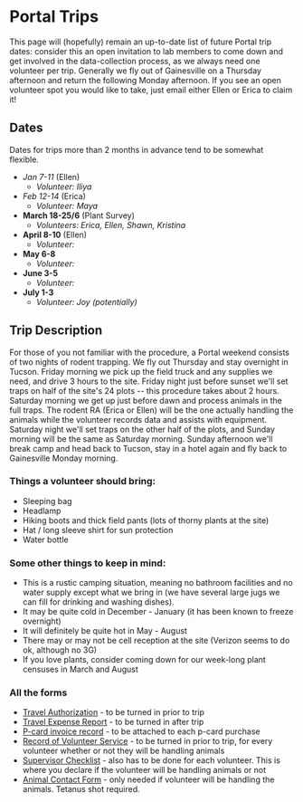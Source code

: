 # Portal Trips


This page will (hopefully) remain an up-to-date list of future Portal trip dates: consider this an open invitation to lab members to come down and get involved in the data-collection process, as we always need one volunteer per trip.  Generally we fly out of Gainesville on a Thursday afternoon and return the following Monday afternoon.  If you see an open volunteer spot you would like to take, just email either Ellen or Erica to claim it!

## Dates

Dates for trips more than 2 months in advance tend to be somewhat flexible.

* *Jan 7-11* (Ellen)
  * _Volunteer: Iliya_
* *Feb 12-14* (Erica)
  * _Volunteer: Maya_
* **March 18-25/6** (Plant Survey)
  * _Volunteers: Erica, Ellen, Shawn, Kristina_
* **April 8-10** (Ellen)
  * _Volunteer:_
* **May 6-8** 
  * _Volunteer:_
* **June 3-5**
  * _Volunteer:_
* **July 1-3**
  * _Volunteer: Joy (potentially)_

## Trip Description
For those of you not familiar with the procedure, a Portal weekend consists of two nights of rodent trapping.  We fly out Thursday and stay overnight in Tucson. Friday morning we pick up the field truck and any supplies we need, and drive 3 hours to the site.  Friday night just before sunset we'll set traps on half of the site's 24 plots -- this procedure takes about 2 hours.  Saturday morning we get up just before dawn and process animals in the full traps.  The rodent RA (Erica or Ellen) will be the one actually handling the animals while the volunteer records data and assists with equipment.  Saturday night we'll set traps on the other half of the plots, and Sunday morning will be the same as Saturday morning.  Sunday afternoon we'll break camp and head back to Tucson, stay in a hotel again and fly back to Gainesville Monday morning.  

### Things a volunteer should bring:
* Sleeping bag
* Headlamp
* Hiking boots and thick field pants (lots of thorny plants at the site)
* Hat / long sleeve shirt for sun protection
* Water bottle


### Some other things to keep in mind: 
* This is a rustic camping situation, meaning no bathroom facilities and no water supply except what we bring in (we have several large jugs we can fill for drinking and washing dishes).  
* It may be quite cold in December - January (it has been known to freeze overnight)
* It will definitely be quite hot in May - August
* There may or may not be cell reception at the site (Verizon seems to do ok, although no 3G)
* If you love plants, consider coming down for our week-long plant censuses in March and August

### All the forms
* [Travel Authorization](http://www.wec.ufl.edu/resources/travel/Travel%20Authorization%201.2.pdf) - to be turned in prior to trip
* [Travel Expense Report](http://www.wec.ufl.edu/resources/travel/Travel%20Expense%20Report%201.2.pdf) - to be turned in after trip
* [P-card invoice record](http://www.wec.ufl.edu/resources/fiscal/Invoice%20Record.pdf) - to be attached to each p-card purchase
* [Record of Volunteer Service](http://hr.ufl.edu/wp-content/uploads/forms/emp_relations/volunteer.pdf) - to be turned in prior to trip, for every volunteer whether or not they will be handling animals
* [Supervisor Checklist](http://webfiles.ehs.ufl.edu/jobduty.pdf) - also has to be done for each volunteer.  This is where you declare if the volunteer will be handling animals or not
* [Animal Contact Form](http://webfiles.ehs.ufl.edu/ACForm.pdf) - only needed if volunteer will be handling the animals.  Tetanus shot required.